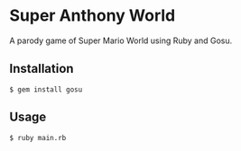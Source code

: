 # Super Anthony World

A parody game of Super Mario World using Ruby and Gosu.

## Installation

```
$ gem install gosu
```

## Usage

```
$ ruby main.rb
```
